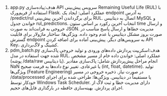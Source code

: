 
1. app.py
هدف:پیاده‌سازی API سرویس پیش‌بینی Remaining Useful Life (RUL) با استفاده از فریم‌ورک Flask.
عملکرد اصلی:
ایجاد یک endpoint به آدرس /predict/rul برای برگرداندن آخرین پیش‌بینی RUL.
اتصال به دیتابیس MySQL و خواندن جدول rul_predictions.
انتخاب آخرین رکورد بر اساس ستون time و ارسال خروجی به فرانت‌اند به صورت JSON.
مدیریت خطاها و ارسال پاسخ مناسب در صورت بروز مشکل دیتابیس یا عدم وجود داده.
ویژگی‌ها:
ساختار ماژولار برای قابلیت گسترش endpoint به سرویس‌های دیگر.
پیش‌بینی آماده برای اضافه کردن API Key، کشینگ و لاگ‌برداری.
2. pdm_batch.py
هدف:اسکریپت پردازش داده‌های ورودی و تولید خروجی پاک‌سازی شده جهت استفاده در مدل RUL.
عملکرد اصلی:
خواندن داده خام از مسیر مشخص (پوشه /data/raw یا دیتابیس).
انجام مراحل پیش‌پردازش شامل:
پاک‌سازی مقادیر NaN یا غیرعادی.
تغییر نوع داده‌ها به فرمت صحیح (int, float, datetime).
تولید ویژگی‌ها (Feature Engineering) در صورت نیاز.
ذخیره خروجی در مسیر /data/processed یا مستقیماً در دیتابیس.
ویژگی‌ها:
طراحی شده برای اجرای خودکار توسط Windows Task Scheduler.
دارای مدیریت خطا و ثبت لاگ از اجرای پردازش.
بهینه‌سازی حافظه در بارگذاری فایل‌های حجیم.
